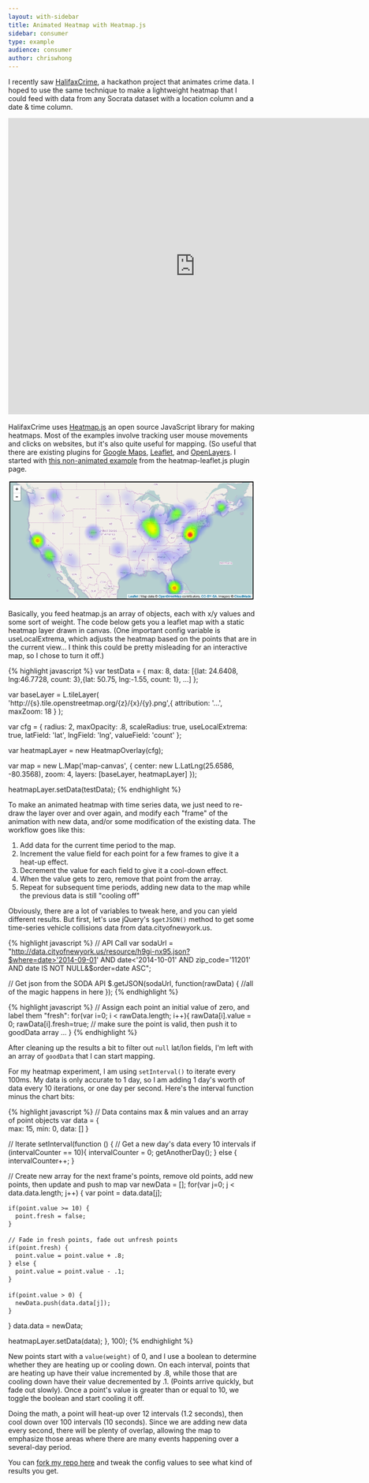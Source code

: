 ```yaml
---
layout: with-sidebar
title: Animated Heatmap with Heatmap.js
sidebar: consumer
type: example
audience: consumer
author: chriswhong
---
```


I recently saw [HalifaxCrime](http://www.crimeheatmap.ca/), a hackathon project that animates crime data. I hoped to use the same technique to make a lightweight heatmap that I could feed with data from any Socrata dataset with a location column and a date & time column. 

<iframe width="758" height="600" src="http://chriswhong.github.io/nyc-heatmap/" frameborder="0" allowfullscreen></iframe>

HalifaxCrime uses [Heatmap.js](http://www.patrick-wied.at/static/heatmapjs/) an open source JavaScript library for making heatmaps. Most of the examples involve tracking user mouse movements and clicks on websites, but it's also quite useful for mapping. (So useful that there are existing plugins for [Google Maps](https://developers.google.com/maps/), [Leaflet](http://leafletjs.com/), and [OpenLayers](http://openlayers.org/). I started with [this non-animated example](http://www.patrick-wied.at/static/heatmapjs/example-heatmap-leaflet.html) from the heatmap-leaflet.js plugin page.

![Heat Map](/img/heatmapjs.png)

Basically, you feed heatmap.js an array of objects, each with x/y values and some sort of weight. The code below gets you a leaflet map with a static heatmap layer drawn in canvas. (One important config variable is useLocalExtrema, which adjusts the heatmap based on the points that are in the current view... I think this could be pretty misleading for an interactive map, so I chose to turn it off.)

{% highlight javascript %}
var testData = {
  max: 8,
  data: [{lat: 24.6408, lng:46.7728, count: 3},{lat: 50.75, lng:-1.55, count: 1}, ...]
};

var baseLayer = L.tileLayer(
  'http://{s}.tile.openstreetmap.org/{z}/{x}/{y}.png',{
    attribution: '...',
    maxZoom: 18
  }
);

var cfg = {
  radius: 2,
  maxOpacity: .8, 
  scaleRadius: true, 
  useLocalExtrema: true,
  latField: 'lat',
  lngField: 'lng',
  valueField: 'count'
};

var heatmapLayer = new HeatmapOverlay(cfg);

var map = new L.Map('map-canvas', {
  center: new L.LatLng(25.6586, -80.3568),
  zoom: 4,
  layers: [baseLayer, heatmapLayer]
});

heatmapLayer.setData(testData);
{% endhighlight %}

To make an animated heatmap with time series data, we just need to re-draw the layer over and over again, and modify each "frame" of the animation with new data, and/or some modification of the existing data. The workflow goes like this:

1. Add data for the current time period to the map.
2. Increment the value field for each point for a few frames to give it a heat-up effect.
3. Decrement the value for each field to give it a cool-down effect.
4. When the value gets to zero, remove that point from the array.
5. Repeat for subsequent time periods, adding new data to the map while the previous data is still "cooling off"

Obviously, there are a lot of variables to tweak here, and you can yield different results. But first, let's use jQuery's `$getJSON()` method to get some time-series vehicle collisions data from data.cityofnewyork.us.

{% highlight javascript %}
// API Call
var sodaUrl = "http://data.cityofnewyork.us/resource/h9gi-nx95.json?$where=date>'2014-09-01' AND date<'2014-10-01' AND zip_code='11201' AND date IS NOT NULL&$order=date ASC";

// Get json from the SODA API
$.getJSON(sodaUrl, function(rawData) {
  //all of the magic happens in here
});
{% endhighlight %}

{% highlight javascript %}
// Assign each point an initial value of zero, and label them "fresh":
for(var i=0; i < rawData.length; i++){
  rawData[i].value = 0;
  rawData[i].fresh=true;
  // make sure the point is valid, then push it to goodData array
  ...
}
{% endhighlight %}

After cleaning up the results a bit to filter out `null` lat/lon fields, I'm left with an array of `goodData` that I can start mapping.

For my heatmap experiment, I am using `setInterval()` to iterate every 100ms. My data is only accurate to 1 day, so I am adding 1 day's worth of data every 10 iterations, or one day per second. Here's the interval function minus the chart bits:

{% highlight javascript %}
// Data contains max & min values and an array of point objects
var data = {  
  max: 15,
  min: 0,
  data: []
}

// Iterate
setInterval(function () {
  // Get a new day's data every 10 intervals
  if (intervalCounter == 10){
    intervalCounter = 0;
    getAnotherDay(); 
  } else {
    intervalCounter++;
  }

  // Create new array for the next frame's points, remove old points, add new points, then update and push to map
  var newData = [];
  for(var j=0; j < data.data.length; j++) {
    var point = data.data[j];

    if(point.value >= 10) {
      point.fresh = false;
    }

    // Fade in fresh points, fade out unfresh points
    if(point.fresh) {
      point.value = point.value + .8;
    } else {
      point.value = point.value - .1;
    }
        
    if(point.value > 0) {
      newData.push(data.data[j]);
    }
  }
  data.data = newData;
      
  heatmapLayer.setData(data);
}, 100);
{% endhighlight %}

New points start with a `value(weight)` of 0, and I use a boolean to determine whether they are heating up or cooling down. On each interval, points that are heating up have their value incremented by .8, while those that are cooling down have their value decremented by .1. (Points arrive quickly, but fade out slowly). Once a point's value is greater than or equal to 10, we toggle the boolean and start cooling it off. 

Doing the math, a point will heat-up over 12 intervals (1.2 seconds), then cool down over 100 intervals (10 seconds). Since we are adding new data every second, there will be plenty of overlap, allowing the map to emphasize those areas where there are many events happening over a several-day period.

You can [fork my repo here](https://github.com/chriswhong/nyc-heatmap) and tweak the config values to see what kind of results you get.
